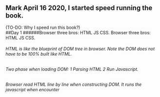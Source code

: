 ## Mark April 16 2020, I started speed running the book.

(TO-DO: Why I speed run this book?)  
##Day 1
######Browser three bros: HTML JS CSS.  Browser three bros: HTML JS CSS.  
######   HTML is like the blueprint of DOM tree in browser. Note the DOM does not have to be 100% built like HTML.  
######   Two phase when loading DOM: 1 Parsing HTML 2 Run Javascript. 
######   Browser read HTML line by line when constructing DOM. It runs the javascript when encounter <script> tag.
######   Javascript has access to 'window', which represents the website that the js runs in. 'Document' is a element of 'window'.  
######   Event queue is a nice feature. The queue is operated in browser not js. I think it's FIFO queue.  
######   Not only JS can register events in the event queue. But also the browser (incoming network traffic) and the user(click) register events.  
  
